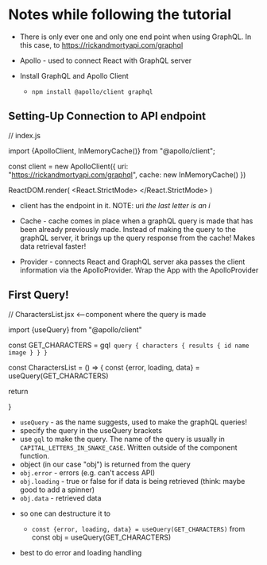 # Notes while following the tutorial

- There is only ever one and only one end point when using GraphQL. In this case, to https://rickandmortyapi.com/graphql

- Apollo - used to connect React with GraphQL server
- Install GraphQL and Apollo Client

  - `npm install @apollo/client graphql`

## Setting-Up Connection to API endpoint

// index.js

import {ApolloClient, InMemoryCache()} from "@apollo/client";

const client = new ApolloClient({
uri: "https://rickandmortyapi.com/graphql",
cache: new InMemoryCache()
})

ReactDOM.render(
<React.StrictMode>
<ApolloProvider client={client}>
<App />
</ApolloProvider>
</React.StrictMode>
)

- client has the endpoint in it. NOTE: uri _the last letter is an i_

- Cache - cache comes in place when a graphQL query is made that has been already previously made. Instead of making the query to the graphQL server, it brings up the query response from the cache! Makes data retrieval faster!

- Provider - connects React and GraphQL server aka passes the client information via the ApolloProvider. Wrap the App with the ApolloProvider

## First Query!

// CharactersList.jsx <--component where the query is made

import {useQuery} from "@apollo/client"

const GET_CHARACTERS = gql` query { characters { results { id name image } } }`

const CharactersList = () => {
const {error, loading, data} = useQuery(GET_CHARACTERS)

return <div></div>
}

- `useQuery` - as the name suggests, used to make the graphQL queries!
- specify the query in the useQuery brackets
- use `gql` to make the query. The name of the query is usually in `CAPITAL_LETTERS_IN_SNAKE_CASE`. Written outside of the component function.
- object (in our case "obj") is returned from the query
- `obj.error` - errors (e.g. can't access API)
- `obj.loading` - true or false for if data is being retrieved (think: maybe good to add a spinner)
- `obj.data` - retrieved data

* so one can destructure it to

  - `const {error, loading, data} = useQuery(GET_CHARACTERS)` from const obj = useQuery(GET_CHARACTERS)

* best to do error and loading handling
